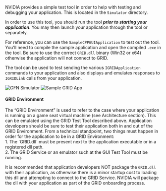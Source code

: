 NVIDIA provides a simple test tool in order to help with testing and debugging your application. This is located in the `Simulator` directory.

In order to use this tool, you should run the tool **_prior to starting your application_**. You may then launch your application through the tool or separately.

For reference, you can use the `SampleCPPGUIApplication` to test out the tool. You'll need to compile the sample application and open the compiled `.exe` in the tool. Be sure to use the correct `GRID.dll` binary (Win32 or x64) otherwise the application will not connect to GRID.

The tool can be used to test sending the various `IGRIDApplication` commands to your application and also displays and emulates responses to `IGRIDLink` calls from your application.

![GFN Simulator](https://github.com/camify/GFN-Link/blob/master/docs/GFNSimulator.png)
![Sample GRID App](https://github.com/camify/GFN-Link/blob/master/docs/sampleGRIDapp.png)

<dl><h4>GRID Environment</h4></dl>
The “GRID Environment” is used to refer to the case where your application is running on a game seat virtual machine (see Architecture section). This can be emulated using the GRID Test Tool described above.
Application developers should be sure to test their application both in and out of the GRID Environment.
From a technical standpoint, two things must happen in order for the application to be in a GRID Environment:<br/>
1. 	The `GRID.dll` must be present next to the application executable or in a registered dll path.<br/>
2. 	The GRID Service or an emulator such at the GUI Test Tool must be running.

It is recommended that application developers NOT package the `GRID.dll` with their application, as otherwise there is a minor startup cost to loading this dll and attempting to connect to the GRID Service. NVIDIA will package the dll with your application as part of the GRID onboarding process.

